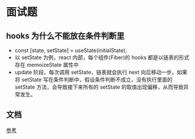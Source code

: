 # 面试题

## hooks 为什么不能放在条件判断里

- const [state, setState] = useState(initialState);
- 以 setState 为例，react 内部，每个组件(Fiber)的 hooks 都是以链表的形式存在 memoizeState 属性中
- update 阶段，每次调用 setState，链表就会执行 next 向后移动一步。如果将 setState 写在条件判断中，假设条件判断不成立，没有执行里面的 setState 方法，会导致接下来所有的 setState 的取值出现偏移，从而导致异常发生。

## 文档

[参考](https://juejin.cn/post/7199941931677270076)
